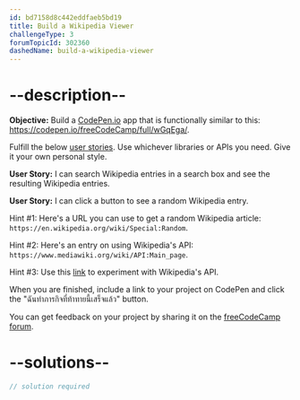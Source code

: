 ```yaml
---
id: bd7158d8c442eddfaeb5bd19
title: Build a Wikipedia Viewer
challengeType: 3
forumTopicId: 302360
dashedName: build-a-wikipedia-viewer
---
```


# --description--

**Objective:** Build a [CodePen.io](https://codepen.io) app that is functionally similar to this: <https://codepen.io/freeCodeCamp/full/wGqEga/>.

Fulfill the below [user stories](https://en.wikipedia.org/wiki/User_story). Use whichever libraries or APIs you need. Give it your own personal style.

**User Story:** I can search Wikipedia entries in a search box and see the resulting Wikipedia entries.

**User Story:** I can click a button to see a random Wikipedia entry.

Hint #1: Here's a URL you can use to get a random Wikipedia article: `https://en.wikipedia.org/wiki/Special:Random`.

Hint #2: Here's an entry on using Wikipedia's API: `https://www.mediawiki.org/wiki/API:Main_page`.

Hint #3: Use this [link](https://en.wikipedia.org/wiki/Special:ApiSandbox#action=query&titles=Main%20Page&prop=revisions&rvprop=content&format=jsonfm) to experiment with Wikipedia's API.

When you are finished, include a link to your project on CodePen and click the "ฉันทำภารกิจที่ท้าทายนี้เสร็จแล้ว" button.

You can get feedback on your project by sharing it on the [freeCodeCamp forum](https://forum.freecodecamp.org/c/project-feedback/409).

# --solutions--

```js
// solution required
```
